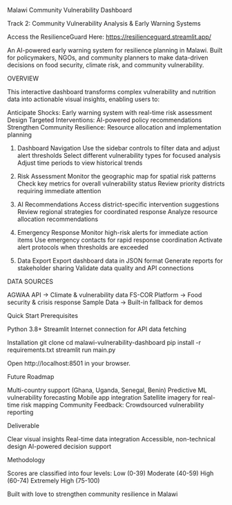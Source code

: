 Malawi Community Vulnerability Dashboard

Track 2: Community Vulnerability Analysis & Early Warning Systems

Access the ResilienceGuard Here: https://resilienceguard.streamlit.app/

An AI-powered early warning system for resilience planning in Malawi.
Built for policymakers, NGOs, and community planners to make data-driven decisions on food security, climate risk, and community vulnerability.

OVERVIEW

This interactive dashboard transforms complex vulnerability and nutrition data into actionable visual insights, enabling users to:

Anticipate Shocks: Early warning system with real-time risk assessment
Design Targeted Interventions: AI-powered policy recommendations
Strengthen Community Resilience: Resource allocation and implementation planning


1. Dashboard Navigation
Use the sidebar controls to filter data and adjust alert thresholds
Select different vulnerability types for focused analysis
Adjust time periods to view historical trends

2. Risk Assessment
Monitor the geographic map for spatial risk patterns
Check key metrics for overall vulnerability status
Review priority districts requiring immediate attention

3. AI Recommendations
Access district-specific intervention suggestions
Review regional strategies for coordinated response
 Analyze resource allocation recommendations

4. Emergency Response
 Monitor high-risk alerts for immediate action items
Use emergency contacts for rapid response coordination
Activate alert protocols when thresholds are exceeded

5. Data Export
Export dashboard data in JSON format
Generate reports for stakeholder sharing
Validate data quality and API connections


DATA SOURCES

AGWAA API → Climate & vulnerability data
FS-COR Platform → Food security & crisis response
Sample Data → Built-in fallback for demos


Quick Start
Prerequisites

Python 3.8+
Streamlit
Internet connection for API data fetching

Installation
git clone 
cd malawi-vulnerability-dashboard
pip install -r requirements.txt
streamlit run main.py

Open http://localhost:8501 in your browser.


Future Roadmap

Multi-country support (Ghana, Uganda, Senegal, Benin)
Predictive ML vulnerability forecasting
Mobile app integration
Satellite imagery for real-time risk mapping
Community Feedback: Crowdsourced vulnerability reporting


Deliverable

Clear visual insights
Real-time data integration
Accessible, non-technical design
AI-powered decision support


Methodology

Scores are classified into four levels:
Low (0-39)
Moderate (40-59)
High (60-74)
Extremely High (75-100)


Built with love to strengthen community resilience in Malawi
